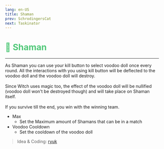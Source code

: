 ```yaml
---
lang: en-US
title: Shaman
prev: SchrodingersCat
next: Taskinator
---
```


# <font color="#50c878">🧙 <b>Shaman</b></font> <Badge text="Benign" type="tip" vertical="middle"/>
---

As Shaman you can use your kill button to select voodoo doll once every round. All the interactions with you using kill button will be deflected to the voodoo doll and the voodoo doll will destroy.<br><br>
Since Witch uses magic too, the effect of the voodoo doll will be nullified (voodoo doll won't be destroyed though) and will take place on Shaman itself.<br><br>
If you survive till the end, you win with the winning team.
* Max
  * Set the Maximum amount of Shamans that can be in a match
* Voodoo Cooldown
  * Set the cooldown of the voodoo doll 

> Idea & Coding: [ryuk](#)